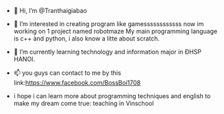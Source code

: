- 👋 Hi, I’m @Tranthaigiabao
  
- 👀 I’m interested in creating program like gamessssssssssss
      now im working on 1 project named robotmaze
      My main programming language is c++ ànd python, i also know a litte about scratch.
  
- 🌱 I’m currently learning technology and information major in ĐHSP HANOI.

- 📫 you guys can contact to me by this link:https://www.facebook.com/BossBoi1708

- i hope i can learn more about programming techniques and english to make my dream come true: teaching in Vinschool


